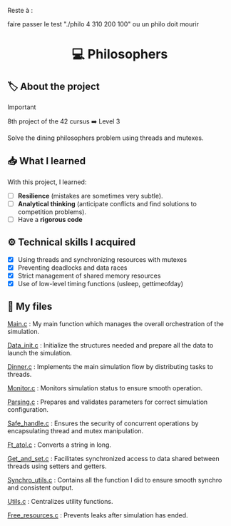 Reste à :


faire passer le test "./philo 4 310 200 100" ou un philo doit mourir

<h1 align="center"> 💻 <strong>Philosophers</strong> </h1>

## 🏷️ **About the project**
> [!IMPORTANT]
> 8th project of the 42 cursus ➡️ Level 3

Solve the dining philosophers problem using threads and mutexes.

## 📥 **What I learned**
With this project, I learned:
- [ ] **Resilience** (mistakes are sometimes very subtle).
- [ ] **Analytical thinking** (anticipate conflicts and find solutions to competition problems).
- [ ] Have a **rigorous code**

## ⚙️ **Technical skills I acquired**
- [x] Using threads and synchronizing resources with mutexes
- [x] Preventing deadlocks and data races
- [x] Strict management of shared memory resources
- [x] Use of low-level timing functions (usleep, gettimeofday)

## 📁 **My files**
<ins>Main.c</ins> : My main function which manages the overall orchestration of the simulation.

<ins>Data_init.c</ins> : Initialize the structures needed and prepare all the data to launch the simulation.

<ins>Dinner.c</ins> : Implements the main simulation flow by distributing tasks to threads.

<ins>Monitor.c</ins> : Monitors simulation status to ensure smooth operation.

<ins>Parsing.c</ins> : Prepares and validates parameters for correct simulation configuration.

<ins>Safe_handle.c</ins> : Ensures the security of concurrent operations by encapsulating thread and mutex manipulation.

<ins>Ft_atol.c</ins> : Converts a string in long.

<ins>Get_and_set.c</ins> : Facilitates synchronized access to data shared between threads using setters and getters.

<ins>Synchro_utils.c</ins> : Contains all the function I did to ensure smooth synchro and consistent output.

<ins>Utils.c</ins> : Centralizes utility functions.

<ins>Free_resources.c</ins> : Prevents leaks after simulation has ended.
